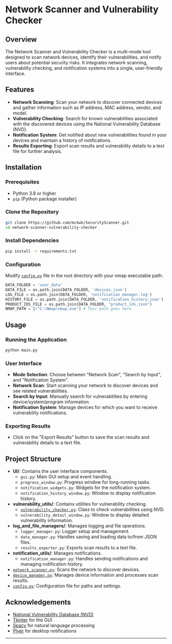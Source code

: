# Network Scanner and Vulnerability Checker


## Overview


The Network Scanner and Vulnerability Checker is a multi-mode tool designed to scan network devices, identify their vulnerabilities, and notify users about potential security risks. It integrates network scanning, vulnerability checking, and notification systems into a single, user-friendly interface.


## Features


- **Network Scanning**: Scan your network to discover connected devices and gather information such as IP address, MAC address, vendor, and model.
- **Vulnerability Checking**: Search for known vulnerabilities associated with the discovered devices using the National Vulnerability Database (NVD).
- **Notification System**: Get notified about new vulnerabilities found in your devices and maintain a history of notifications.
- **Results Exporting**: Export scan results and vulnerability details to a text file for further analysis.


## Installation


### Prerequisites


- Python 3.8 or higher
- `pip` (Python package installer)


### Clone the Repository


```bash
git clone https://github.com/mckwk/SecurityScanner.git
cd network-scanner-vulnerability-checker
```


### Install Dependencies


```bash
pip install -r requirements.txt
```


### Configuration


Modify [`config.py`](command:_github.copilot.openRelativePath?%5B%7B%22scheme%22%3A%22file%22%2C%22authority%22%3A%22%22%2C%22path%22%3A%22%2Fd%3A%2Fgit%2FSecurityScanner%2Fconfig.py%22%2C%22query%22%3A%22%22%2C%22fragment%22%3A%22%22%7D%5D "d:\git\SecurityScanner\config.py") file in the root directory with your nmap executable path:


```python
DATA_FOLDER = 'user_data'
DATA_FILE = os.path.join(DATA_FOLDER, 'devices.json')
LOG_FILE = os.path.join(DATA_FOLDER, 'notification_manager.log')
HISTORY_FILE = os.path.join(DATA_FOLDER, 'notification_history.json')
PRODUCT_IDS_FILE = os.path.join(DATA_FOLDER, "product_ids.json")
NMAP_PATH = [r"C:\Nmap\nmap.exe"] # Your path goes here
```


## Usage


### Running the Application


```bash
python main.py
```


### User Interface


- **Mode Selection**: Choose between "Network Scan", "Search by Input", and "Notification System".
- **Network Scan**: Start scanning your network to discover devices and see related vulnerabilities.
- **Search by Input**: Manually search for vulnerabilities by entering device/system/program information.
- **Notification System**: Manage devices for which you want to receive vulnerability notifications.


### Exporting Results


- Click on the "Export Results" button to save the scan results and vulnerability details to a text file.


## Project Structure


- **UI/**: Contains the user interface components.
  - `gui.py`: Main GUI setup and event handling.
  - `progress_window.py`: Progress window for long-running tasks.
  - `notification_widgets.py`: Widgets for the notification system.
  - `notification_history_window.py`: Window to display notification history.
- **vulnerability_utils/**: Contains utilities for vulnerability checking.
  - [`vulnerability_checker.py`](command:_github.copilot.openRelativePath?%5B%7B%22scheme%22%3A%22file%22%2C%22authority%22%3A%22%22%2C%22path%22%3A%22%2Fd%3A%2Fgit%2FSecurityScanner%2Fvulnerability_utils%2Fvulnerability_checker.py%22%2C%22query%22%3A%22%22%2C%22fragment%22%3A%22%22%7D%5D "d:\git\SecurityScanner\vulnerability_utils\vulnerability_checker.py"): Class to check vulnerabilities using NVD.
  - `vulnerability_detail_window.py`: Window to display detailed vulnerability information.
- **log_and_file_managers/**: Manages logging and file operations.
  - `logger_manager.py`: Logger setup and management.
  - `data_manager.py`: Handles saving and loading data to/from JSON files.
  - `results_exporter.py`: Exports scan results to a text file.
- **notification_utils/**: Manages notifications.
  - `notification_manager.py`: Handles sending notifications and managing notification history.
- [`network_scanner.py`](command:_github.copilot.openRelativePath?%5B%7B%22scheme%22%3A%22file%22%2C%22authority%22%3A%22%22%2C%22path%22%3A%22%2Fd%3A%2Fgit%2FSecurityScanner%2Fnetwork_scanner.py%22%2C%22query%22%3A%22%22%2C%22fragment%22%3A%22%22%7D%5D "d:\git\SecurityScanner\network_scanner.py"): Scans the network to discover devices.
- [`device_manager.py`](command:_github.copilot.openRelativePath?%5B%7B%22scheme%22%3A%22file%22%2C%22authority%22%3A%22%22%2C%22path%22%3A%22%2Fd%3A%2Fgit%2FSecurityScanner%2Fdevice_manager.py%22%2C%22query%22%3A%22%22%2C%22fragment%22%3A%22%22%7D%5D "d:\git\SecurityScanner\device_manager.py"): Manages device information and processes scan results.
- [`config.py`](command:_github.copilot.openRelativePath?%5B%7B%22scheme%22%3A%22file%22%2C%22authority%22%3A%22%22%2C%22path%22%3A%22%2Fd%3A%2Fgit%2FSecurityScanner%2Fconfig.py%22%2C%22query%22%3A%22%22%2C%22fragment%22%3A%22%22%7D%5D "d:\git\SecurityScanner\config.py"): Configuration file for paths and settings.


## Acknowledgements


- [National Vulnerability Database (NVD)](https://nvd.nist.gov/)
- [Tkinter](https://docs.python.org/3/library/tkinter.html) for the GUI
- [Spacy](https://spacy.io/) for natural language processing
- [Plyer](https://plyer.readthedocs.io/en/latest/) for desktop notifications


---

